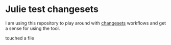 # Julie test changesets

I am using this repository to play around with [changesets](https://github.com/changesets/changesets) workflows and get a sense for using the tool.

touched a file
